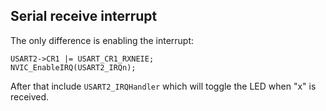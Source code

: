 ## Serial receive interrupt
The only difference is enabling the interrupt:

    USART2->CR1 |= USART_CR1_RXNEIE;
	NVIC_EnableIRQ(USART2_IRQn);

After that include `USART2_IRQHandler` which will toggle the LED when "x" is received.